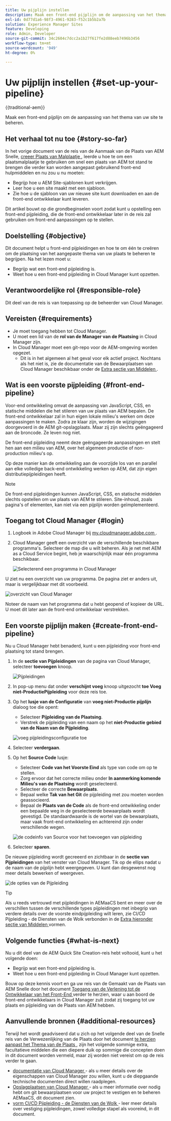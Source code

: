 ```yaml
---
title: Uw pijplijn instellen
description: Maak een front-end pijplijn om de aanpassing van het thema van uw site te beheren.
exl-id: 0d77d1a6-98f3-4961-9283-f52c1b5b2a7b
solution: Experience Manager Sites
feature: Developing
role: Admin, Developer
source-git-commit: 34c2604c7dcc2a1b27f617fe2d88eeb7496b3456
workflow-type: tm+mt
source-wordcount: '949'
ht-degree: 0%

---
```


# Uw pijplijn instellen {#set-up-your-pipeline}

{{traditional-aem}}

Maak een front-end pijplijn om de aanpassing van het thema van uw site te beheren.

## Het verhaal tot nu toe {#story-so-far}

In het vorige document van de reis van de Aanmaak van de Plaats van AEM Snelle, [ creeer Plaats van Malplaatje ](create-site.md), leerde u hoe te om een plaatsmalplaatje te gebruiken om snel een plaats van AEM tot stand te brengen die verder kan worden aangepast gebruikend front-end hulpmiddelen en nu zou u nu moeten:

* Begrijp hoe u AEM Site-sjablonen kunt verkrijgen.
* Leer hoe u een site maakt met een sjabloon.
* Zie hoe u de sjabloon van uw nieuwe site kunt downloaden en aan de front-end ontwikkelaar kunt leveren.

Dit artikel bouwt op die grondbeginselen voort zodat kunt u opstelling een front-end pijpleiding, die de front-end ontwikkelaar later in de reis zal gebruiken om front-end aanpassingen op te stellen.

## Doelstelling {#objective}

Dit document helpt u front-end pijpleidingen en hoe te om één te creëren om de plaatsing van het aangepaste thema van uw plaats te beheren te begrijpen. Na het lezen moet u:

* Begrijp wat een front-end pijpleiding is.
* Weet hoe u een front-end pijpleiding in Cloud Manager kunt opzetten.

## Verantwoordelijke rol {#responsible-role}

Dit deel van de reis is van toepassing op de beheerder van Cloud Manager.

## Vereisten {#requirements}

* Je moet toegang hebben tot Cloud Manager.
* U moet een lid van de **rol van de Manager van de Plaatsing** in Cloud Manager zijn.
* In Cloud Manager moet een git-repo voor de AEM-omgeving worden opgezet.
   * Dit is in het algemeen al het geval voor elk actief project. Nochtans als het niet is, zie de documentatie van de Bewaarplaatsen van Cloud Manager beschikbaar onder de [ Extra sectie van Middelen ](#additional-resources).

## Wat is een voorste pijpleiding {#front-end-pipeline}

Voor-end ontwikkeling omvat de aanpassing van JavaScript, CSS, en statische middelen die het stileren van uw plaats van AEM bepalen. De front-end ontwikkelaar zal in hun eigen lokale milieu&#39;s werken om deze aanpassingen te maken. Zodra ze klaar zijn, worden de wijzigingen doorgevoerd in de AEM git-opslagplaats. Maar zij zijn slechts geëngageerd aan de broncode. Ze leven nog niet.

De front-end pijpleiding neemt deze geëngageerde aanpassingen en stelt hen aan een milieu van AEM, over het algemeen productie of non-production milieu&#39;s op.

Op deze manier kan de ontwikkeling aan de voorzijde los van en parallel aan elke volledige back-end ontwikkeling werken op AEM, dat zijn eigen distributiepijpleidingen heeft.

>[!NOTE]
>
>De front-end pijpleidingen kunnen JavaScript, CSS, en statische middelen slechts opstellen om uw plaats van AEM te stileren. Site-inhoud, zoals pagina&#39;s of elementen, kan niet via een pijplijn worden geïmplementeerd.

## Toegang tot Cloud Manager {#login}

1. Logboek in Adobe Cloud Manager bij [ my.cloudmanager.adobe.com ](https://my.cloudmanager.adobe.com/).

1. Cloud Manager geeft een overzicht van de verschillende beschikbare programma&#39;s. Selecteer de map die u wilt beheren. Als je net met AEM as a Cloud Service begint, heb je waarschijnlijk maar één programma beschikbaar.

   ![ Selecterend een programma in Cloud Manager ](assets/cloud-manager-select-program.png)

U ziet nu een overzicht van uw programma. De pagina ziet er anders uit, maar is vergelijkbaar met dit voorbeeld.

![ overzicht van Cloud Manager ](assets/cloud-manager-overview.png)

Noteer de naam van het programma dat u hebt geopend of kopieer de URL. U moet dit later aan de front-end ontwikkelaar verstrekken.

## Een voorste pijplijn maken {#create-front-end-pipeline}

Nu u Cloud Manager hebt benaderd, kunt u een pijpleiding voor front-end plaatsing tot stand brengen.

1. In de **sectie van Pijpleidingen** van de pagina van Cloud Manager, selecteer **toevoegen** knoop.

   ![ Pijpleidingen ](assets/pipelines-add.png)

1. In pop-up menu dat onder **verschijnt voeg** knoop uitgezocht **toe Voeg niet-ProductiePijpleiding** voor deze reis toe.

1. Op het **lusje van de Configuratie** van **voeg niet-Productie pijplijn** dialoog toe die opent:
   * Selecteer **Pijpleiding van de Plaatsing**.
   * Verstrek de pijpleiding van een naam op het **niet-Productie gebied van de Naam van de Pijpleiding**.

   ![ voeg pijpleidingsconfiguratie ](assets/add-pipeline-configuration.png) toe

1. Selecteer **verdergaan**.

1. Op het **Source Code** lusje:
   * Selecteer **Code van het Voorste Eind** als type van code om op te stellen.
   * Zorg ervoor dat het correcte milieu onder **In aanmerking komende Milieu&#39;s van de Plaatsing** wordt geselecteerd.
   * Selecteer de correcte **Bewaarplaats**.
   * Bepaal welke **Tak van het Git** de pijpleiding met zou moeten worden geassocieerd.
   * Bepaal de **Plaats van de Code** als de front-end ontwikkeling onder een bepaalde weg in de geselecteerde bewaarplaats wordt gevestigd. De standaardwaarde is de wortel van de bewaarplaats, maar vaak front-end ontwikkeling en achtereind zijn onder verschillende wegen.

   ![ de codeinfo van Source voor het toevoegen van pijpleiding ](assets/add-pipeline-source-code.png)

1. Selecteer **sparen**.

De nieuwe pijpleiding wordt gecreeerd en zichtbaar in de **sectie van Pijpleidingen** van het venster van Cloud Manager. Tik op de ellips nadat u de naam van de pijplijn hebt weergegeven. U kunt dan desgewenst nog meer details bewerken of weergeven.

![ de opties van de Pijpleiding ](assets/new-pipeline.png)

>[!TIP]
>
>Als u reeds vertrouwd met pijpleidingen in AEMaaCS bent en meer over de verschillen tussen de verschillende types pijpleidingen met inbegrip van verdere details over de voorste eindpijpleiding wilt leren, zie CI/CD Pijpleiding - de Diensten van de Wolk verbonden in de [ Extra hieronder sectie van Middelen ](#additional-resources) vormen.

## Volgende functies {#what-is-next}

Nu u dit deel van de AEM Quick Site Creation-reis hebt voltooid, kunt u het volgende doen:

* Begrijp wat een front-end pijpleiding is.
* Weet hoe u een front-end pijpleiding in Cloud Manager kunt opzetten.

Bouw op deze kennis voort en ga uw reis van de Gemaakt van de Plaats van AEM Snelle door het document [ Toegang van de Verlening tot de Ontwikkelaar van het Front-End ](grant-access.md) verder te herzien, waar u aan boord de front-end ontwikkelaars in Cloud Manager zult zodat zij toegang tot uw plaats en pijpleiding van de Plaats van AEM hebben.

## Aanvullende bronnen {#additional-resources}

Terwijl het wordt geadviseerd dat u zich op het volgende deel van de Snelle reis van de Verwezenlijking van de Plaats door het document [ te herzien aanpast het Thema van de Plaats ](customize-theme.md), zijn het volgende sommige extra, facultatieve middelen die een diepere duik op sommige die concepten doen in dit document worden vermeld, maar zij worden niet vereist om op de reis verder te gaan.

* [ documentatie van Cloud Manager ](https://experienceleague.adobe.com/docs/experience-manager-cloud-service/onboarding/onboarding-concepts/cloud-manager-introduction.html) - als u meer details over de eigenschappen van Cloud Manager zou willen, kunt u de diepgaande technische documenten direct willen raadplegen.
* [ Opslagplaatsen van Cloud Manager ](/help/implementing/cloud-manager/managing-code/managing-repositories.md) - als u meer informatie over nodig hebt om git bewaarplaatsen voor uw project te vestigen en te beheren AEMaaCS, dit document zien.
* [ vorm CI/CD Pijpleiding - de Diensten van de Wolk ](/help/implementing/cloud-manager/configuring-pipelines/introduction-ci-cd-pipelines.md) - leer meer details over vestiging pijpleidingen, zowel volledige stapel als vooreind, in dit document.
